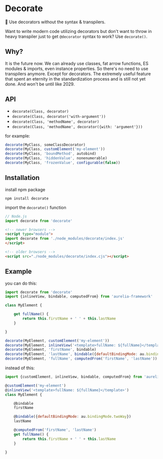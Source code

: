 # Decorate

🧪 Use decorators without the syntax & transpilers.

Want to write modern code utilizing decorators but don't want to throw in heavy transpiler just to get `@decorator` syntax to work? Use `decorate()`.

## Why?

It is the future now. We can already use classes, fat arrow functions, ES modules & imports, even instance properties. So there's no need to use transpilers anymore. Except for decorators. The extremely useful feature that spent an eternity in the standardization process and is still not yet done. And won't be until like 2029.

## API

* `decorate(Class, decorator)`
* `decorate(Class, decorator('with-argument'))`
* `decorate(Class, 'methodName', decorator)`
* `decorate(Class, 'methodName', decorator({with: 'argument'}))`

for example:

```js
decorate(MyClass, someClassDecorator)
decorate(MyClass, customElement('my-element'))
decorate(MyClass, 'boundMethod', autobind)
decorate(MyClass, 'hiddenValue', nonenumerable)
decorate(MyClass, 'frozenValue', configurable(false))
```

## Installation

install npm package

```
npm install decorate
```

import the `decorate()` function

```js
// Node.js
import decorate from 'decorate'
```

```html
<!-- newer browsers -->
<script type="module">
import decorate from './node_modules/decorate/index.js'
</script>
```

```html
<!-- older browsers -->
<script src="./node_modules/decorate/index.cjs"></script>
```

## Example

you can do this:

```js
import decorate from 'decorate'
import {inlineView, bindable, computedFrom} from 'aurelia-framework'

class MyElement {

	get fullName() {
		return this.firstName + ' ' + this.lastName
	}

}

decorate(MyElement, customElement('my-element'))
decorate(MyElement, inlineView('<template>fullName: ${fullName}</template>'))
decorate(MyElement, 'firstName', bindable)
decorate(MyElement, 'lastName', bindable({defaultBindingMode: au.bindingMode.twoWay}))
decorate(MyElement, 'fullName', computedFrom('firstName', 'lastName'))
```

instead of this:

```js
import {customElement, inlineView, bindable, computedFrom} from 'aurelia-framework'

@customElement('my-element')
@inlineView('<template>fullName: ${fullName}</template>')
class MyElement {

	@bindable
	firstName

	@bindable({defaultBindingMode: au.bindingMode.twoWay})
	lastName

	@computedFrom('firstName', 'lastName')
	get fullName() {
		return this.firstName + ' ' + this.lastName
	}

}
```

